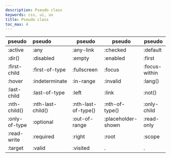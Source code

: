 ```yaml
---
description: Pseudo class
keywords: css, ui, ux
title: Pseudo class
toc_max: 4
---
```



| pseudo| pseudo     | pseudo | pseudo |pseudo|
| :------------- | :------------- |----|-----|-----|
| :active      | :any       | :any-link | :checked | :default |
|:dir()|:disabled|:empty|:enabled|:first |
|:first-child|:first-of-type|:fullscreen|:focus|:focus-within|
|:hover|:indeterminate|:in-range|:invalid|:lang()|
|:last-child|:last-of-type|:left|:link|:not()|
|:nth-child()|:nth-last-child()|:nth-last-of-type()|:nth-of-type()|:only-child|
|:only-of-type|:optional|:out-of-range|:placeholder-shown|:read-only|
|:read-write|:required|:right|:root|:scope|
|:target|:valid|:visited|.|.|
